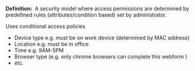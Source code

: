 **Definition:** 
 A security model where access permissions are determined by predefined rules (attributes/condition based) set by administrator.

Uses conditional access policies
- Device type e.g. must be on work device (determined by MAC address)
- Location e.g. must be in office
- Time e.g. 9AM-5PM
- Browser type (e.g. only chrome browsers can complete this webform )
- etc.